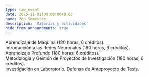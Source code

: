 ```yaml
---
type: raw_event
date: 2025-11-01T00:00:00+0:00
name: 2do Semestre
description: 'Materias y actividades'
hide_from_announcments: true
---
```

Aprendizaje de Máquina (180 horas, 6 créditos).<br />
Introducción a las Redes Neuronales (180 horas, 6 créditos).<br />
Aprendizaje Profundo (180 horas, 6 créditos).<br />
Metodología y Gestión de Proyectos de Investigación (180 horas, 6 créditos).<br />
Investigación en Laboratorio.
Defensa de Anteproyecto de Tesis.
